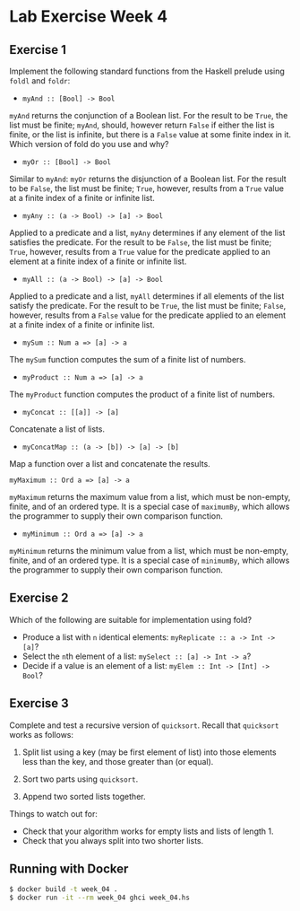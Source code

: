 # Lab Exercise Week 4

## Exercise 1

Implement the following standard functions from the Haskell prelude using
`foldl` and `foldr`:

- `myAnd :: [Bool] -> Bool`

`myAnd` returns the conjunction of a Boolean list. For the result to be `True`,
the list must be finite; `myAnd`, should, however return `False` if either the
list is finite, or the list is infinite, but there is a `False` value at some
finite index in it. Which version of fold do you use and why?

- `myOr :: [Bool] -> Bool`

Similar to `myAnd`: `myOr` returns the disjunction of a Boolean list. For the
result to be `False`, the list must be finite; `True`, however, results from a
`True` value at a finite index of a finite or infinite list.

- `myAny :: (a -> Bool) -> [a] -> Bool`

Applied to a predicate and a list, `myAny` determines if any element of the list
satisfies the predicate. For the result to be `False`, the list must be finite;
`True`, however, results from a `True` value for the predicate applied to an
element at a finite index of a finite or infinite list.

- `myAll :: (a -> Bool) -> [a] -> Bool`

Applied to a predicate and a list, `myAll` determines if all elements of the
list satisfy the predicate. For the result to be `True`, the list must be
finite; `False`, however, results from a `False` value for the predicate applied
to an element at a finite index of a finite or infinite list.

- `mySum :: Num a => [a] -> a`

The `mySum` function computes the sum of a finite list of numbers.

- `myProduct :: Num a => [a] -> a`

The `myProduct` function computes the product of a finite list of numbers.

- `myConcat :: [[a]] -> [a]`

Concatenate a list of lists.

- `myConcatMap :: (a -> [b]) -> [a] -> [b]`

Map a function over a list and concatenate the results.

`myMaximum :: Ord a => [a] -> a`

`myMaximum` returns the maximum value from a list, which must be non-empty,
finite, and of an ordered type. It is a special case of `maximumBy`, which
allows the programmer to supply their own comparison function.

- `myMinimum :: Ord a => [a] -> a`

`myMinimum` returns the minimum value from a list, which must be non-empty,
finite, and of an ordered type. It is a special case of `minimumBy`, which
allows the programmer to supply their own comparison function.

## Exercise 2

Which of the following are suitable for implementation using fold?

- Produce a list with `n` identical elements: `myReplicate :: a -> Int -> [a]`?
- Select the `n`th element of a list: `mySelect :: [a] -> Int -> a`?
- Decide if a value is an element of a list: `myElem :: Int -> [Int] -> Bool`?

## Exercise 3

Complete and test a recursive version of `quicksort`. Recall that `quicksort`
works as follows:


1. Split list using a key (may be first element of  list) into those elements
   less than the key, and those greater than (or equal).

2. Sort two parts using `quicksort`.

3. Append two sorted lists together.

Things to watch out for:

- Check that your algorithm works for empty lists and lists of length 1.
- Check that you always split into two shorter lists.

## Running with Docker

```sh
$ docker build -t week_04 .
$ docker run -it --rm week_04 ghci week_04.hs
```
